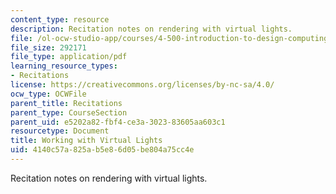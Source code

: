 ```yaml
---
content_type: resource
description: Recitation notes on rendering with virtual lights.
file: /ol-ocw-studio-app/courses/4-500-introduction-to-design-computing-fall-2008/4140c57a825ab5e86d05be804a75cc4e_rec4.pdf
file_size: 292171
file_type: application/pdf
learning_resource_types:
- Recitations
license: https://creativecommons.org/licenses/by-nc-sa/4.0/
ocw_type: OCWFile
parent_title: Recitations
parent_type: CourseSection
parent_uid: e5202a82-fbf4-ce3a-3023-83605aa603c1
resourcetype: Document
title: Working with Virtual Lights
uid: 4140c57a-825a-b5e8-6d05-be804a75cc4e
---
```

Recitation notes on rendering with virtual lights.